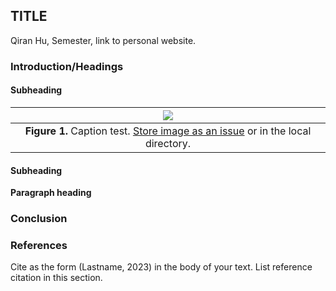 ## TITLE
Qiran Hu, Semester, link to personal website.


### Introduction/Headings    

[Comment_1]: <> (begin your text here)


[Comment_2]: <> (An example of a reference in paper text, cite in Reference list -- see Comment 8)

#### Subheading
[Comment_3]: <> (begin your text here)

| ![]([https://user-images.githubusercontent.com/38323286/233691025-55deb1db-3e35-4589-8c55-4f859f8e41cd.jpg](https://github.com/Edward-H26/Project-Management_Qiran/blob/main/Final%20Papers/KMeans.png)) | 
| :--: |
| <b>Figure 1.</b> Caption test. [Store image as an issue](https://github.com/OREL-group/Project-Management/issues/279) or in the local directory. |   

[Comment_4]: <> (Insert Figure with caption here)

#### Subheading     

[Comment_5]: <> (begin your text here)

__Paragraph heading__         

[Comment_6]: <> (begin your text two spaces after the last underscore in the previous line)


### Conclusion      

[Comment_7]: <> (begin your text here)


### References     

[Comment_8]: <> (begin your reference list here. Cite as author, year in main text. Reference link should correpond with link in Comment 2  Use any format you wish -- MLA, APA, etc.)

Cite as the form (Lastname, 2023) in the body of your text. List reference citation in this section. 
